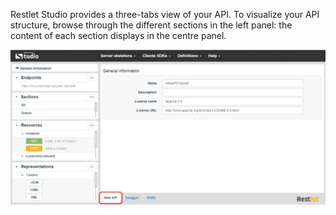 Restlet Studio provides a three-tabs view of your API.
To visualize your API structure, browse through the different sections in the left panel: the content of each section displays in the centre panel.

![Web API tab](images/01.jpg "Web API tab")